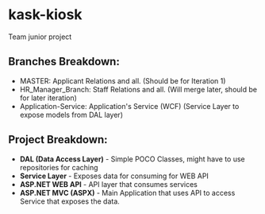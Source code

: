kask-kiosk
==========

Team junior project


## Branches Breakdown:
* MASTER:                 Applicant Relations and all.  (Should be for Iteration 1)
* HR_Manager_Branch:      Staff Relations and all.      (Will merge later, should be for later iteration)
* Application-Service:    Application's Service (WCF)   (Service Layer to expose models from DAL layer)

## Project Breakdown:
* **DAL (Data Access Layer)** - Simple POCO Classes, might have to use repositories for caching
* **Service Layer**           - Exposes data for consuming for WEB API
* **ASP.NET WEB API**         - API layer that consumes services
* **ASP.NET MVC (ASPX)**      - Main Application that uses API to access Service that exposes the data.

